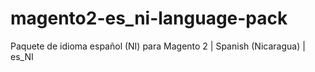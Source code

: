 # magento2-es_ni-language-pack
Paquete de idioma español (NI) para Magento 2 | Spanish (Nicaragua) | es_NI
